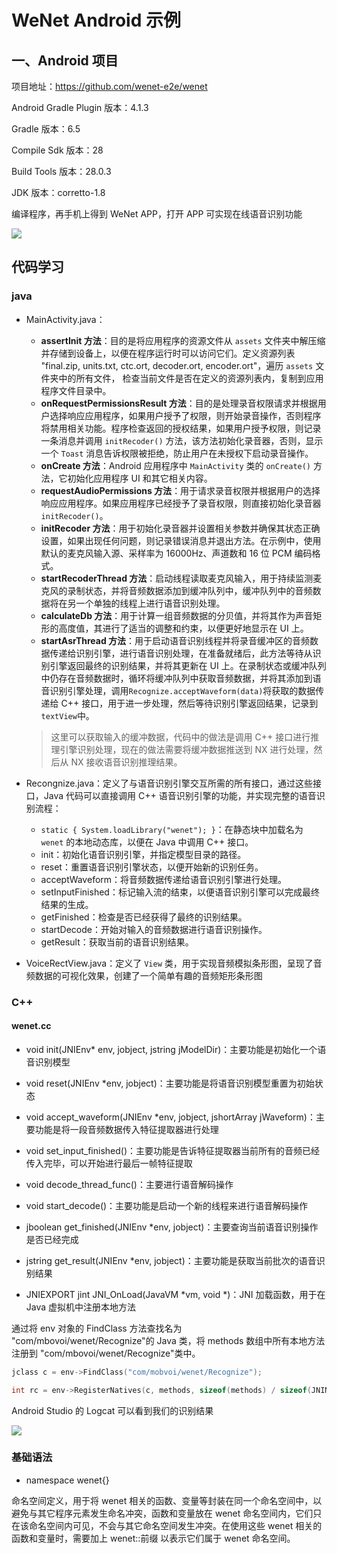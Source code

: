 # WeNet Android 示例

## 一、Android 项目

项目地址：https://github.com/wenet-e2e/wenet

Android Gradle Plugin 版本：4.1.3

Gradle 版本：6.5

Compile Sdk 版本：28

Build Tools 版本：28.0.3

JDK 版本：corretto-1.8

编译程序，再手机上得到 WeNet APP，打开 APP 可实现在线语音识别功能

![](../../figs.assets/image-20230703175847942.png)

## 代码学习

### java

- MainActivity.java：

  - **assertInit 方法**：目的是将应用程序的资源文件从 `assets` 文件夹中解压缩并存储到设备上，以便在程序运行时可以访问它们。定义资源列表 "final.zip, units.txt, ctc.ort, decoder.ort, encoder.ort"，遍历 `assets` 文件夹中的所有文件， 检查当前文件是否在定义的资源列表内，复制到应用程序文件目录中。
  - **onRequestPermissionsResult 方法**：目的是处理录音权限请求并根据用户选择响应应用程序，如果用户授予了权限，则开始录音操作，否则程序将禁用相关功能。程序检查返回的授权结果，如果用户授予权限，则记录一条消息并调用 `initRecoder()` 方法，该方法初始化录音器，否则，显示一个 `Toast` 消息告诉权限被拒绝，防止用户在未授权下启动录音操作。
  - **onCreate 方法**：Android 应用程序中 `MainActivity` 类的 `onCreate()` 方法，它初始化应用程序 UI 和其它相关内容。 
  - **requestAudioPermissions 方法**：用于请求录音权限并根据用户的选择响应应用程序。如果应用程序已经授予了录音权限，则直接初始化录音器 `initRecoder()`。
  - **initRecoder 方法**：用于初始化录音器并设置相关参数并确保其状态正确设置，如果出现任何问题，则记录错误消息并退出方法。在示例中，使用默认的麦克风输入源、采样率为 16000Hz、声道数和 16 位 PCM 编码格式。
  - **startRecoderThread 方法**：启动线程读取麦克风输入，用于持续监测麦克风的录制状态，并将音频数据添加到缓冲队列中，缓冲队列中的音频数据将在另一个单独的线程上进行语音识别处理。
  - **calculateDb 方法**：用于计算一组音频数据的分贝值，并将其作为声音矩形的高度值，其进行了适当的调整和约束，以便更好地显示在 UI 上。
  - **startAsrThread 方法**：用于启动语音识别线程并将录音缓冲区的音频数据传递给识别引擎，进行语音识别处理，在准备就绪后，此方法等待从识别引擎返回最终的识别结果，并将其更新在 UI 上。在录制状态或缓冲队列中仍存在音频数据时，循环将缓冲队列中获取音频数据，并将其添加到语音识别引擎处理，调用`Recognize.acceptWaveform(data)`将获取的数据传递给 C++ 接口，用于进一步处理，然后等待识别引擎返回结果，记录到`textView`中。

  > 这里可以获取输入的缓冲数据，代码中的做法是调用 C++ 接口进行推理引擎识别处理，现在的做法需要将缓冲数据推送到 NX 进行处理，然后从 NX 接收语音识别推理结果。

- Recongnize.java：定义了与语音识别引擎交互所需的所有接口，通过这些接口，Java 代码可以直接调用 C++ 语音识别引擎的功能，并实现完整的语音识别流程：

  - `static { System.loadLibrary("wenet"); }`：在静态块中加载名为 `wenet` 的本地动态库，以便在 Java 中调用 C++ 接口。
  - init：初始化语音识别引擎，并指定模型目录的路径。
  - reset：重置语音识别引擎状态，以便开始新的识别任务。
  - acceptWaveform：将音频数据传递给语音识别引擎进行处理。
  - setInputFinished：标记输入流的结束，以便语音识别引擎可以完成最终结果的生成。
  - getFinished：检查是否已经获得了最终的识别结果。
  - startDecode：开始对输入的音频数据进行语音识别操作。
  - getResult：获取当前的语音识别结果。

- VoiceRectView.java：定义了 `View` 类，用于实现音频模拟条形图，呈现了音频数据的可视化效果，创建了一个简单有趣的音频矩形条形图

### C++

#### wenet.cc

- void init(JNIEnv* env, jobject, jstring jModelDir)：主要功能是初始化一个语音识别模型

- void reset(JNIEnv *env, jobject)：主要功能是将语音识别模型重置为初始状态
- void accept_waveform(JNIEnv *env, jobject, jshortArray jWaveform)：主要功能是将一段音频数据传入特征提取器进行处理
- void set_input_finished()：主要功能是告诉特征提取器当前所有的音频已经传入完毕，可以开始进行最后一帧特征提取
- void decode_thread_func()：主要进行语音解码操作
- void start_decode()：主要功能是启动一个新的线程来进行语音解码操作
- jboolean get_finished(JNIEnv *env, jobject)：主要查询当前语音识别操作是否已经完成
- jstring get_result(JNIEnv *env, jobject)：主要功能是获取当前批次的语音识别结果



- JNIEXPORT jint JNI_OnLoad(JavaVM *vm, void *)：JNI 加载函数，用于在 Java 虚拟机中注册本地方法

通过将 env 对象的 FindClass 方法查找名为 "com/mbovoi/wenet/Recognize"的 Java 类，将 methods 数组中所有本地方法注册到 "com/mbovoi/wenet/Recognize"类中。

```c++
jclass c = env->FindClass("com/mobvoi/wenet/Recognize");

int rc = env->RegisterNatives(c, methods, sizeof(methods) / sizeof(JNINativeMethod));
```

Android Studio 的 Logcat 可以看到我们的识别结果

![](../../figs.assets/image-20230708191153152.png)

### 基础语法

- namespace wenet{}

命名空间定义，用于将 wenet 相关的函数、变量等封装在同一个命名空间中，以避免与其它程序元素发生命名冲突，函数和变量放在 wenet 命名空间内，它们只在该命名空间内可见，不会与其它命名空间发生冲突。在使用这些 wenet 相关的函数和变量时，需要加上 wenet::前缀 以表示它们属于 wenet 命名空间。